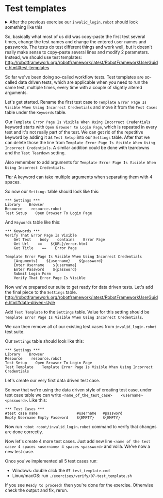 # Test templates

<details>
    <summary>After the previous exercise our <code>invalid_login.robot</code>
    should look something like this</summary>

```robot
*** Settings ***
Library    Browser
Resource    resource.robot

*** Variables ***

*** Test Cases ***

Error Page Should Be Visible After Invalid Login With Empty And Space
    Open Browser To Login Page
    Enter Username    ${EMPTY}
    Enter Password    ${SPACE*2}
    Submit Login Form
    Verify That Error Page Is Visible

Error Page Should Be Visible After Invalid Login With Valid Username And Invalid Password
    Open Browser To Login Page
    Enter Username    ${USERNAME}
    Enter Password    asdsadsa
    Submit Login Form
    Verify That Error Page Is Visible

Error Page Should Be Visible After Invalid Login With Invalid Username And Valid Password
    Open Browser To Login Page
    Enter Username    asdsadsa
    Enter Password    ${PASSWORD}
    Submit Login Form
    Verify That Error Page Is Visible

*** Keywords ***

Verify That Error Page Is Visible
    Get Text    id=header    ==    Error Page
    Get Url    ==    ${URL}/error.html
    Get Title    ==    Error Page
```

</details>

So, basically what most of us did was copy-paste the first test several times, change the test names
and change the entered user names and passwords. The tests do test different things and work well, but it
doesn't really make sense to copy-paste several lines and modify 2 parameters. Instead, we should use
test templates: http://robotframework.org/robotframework/latest/RobotFrameworkUserGuide.html#test-templates

So far we've been doing so-called workflow tests. Test templates are so-called data driven tests, which are
applicable when you need to run the same test, multiple times, every time with a couple of slightly altered arguments.

Let's get started. Rename the first test case to `Template Error Page Is Visible When Using Incorrect Credentials`
and move it from the `Test Cases` table under the `Keywords` table.

Our `Template Error Page Is Visible When Using Incorrect Credentials` keyword starts with
`Open Browser to Login Page`, which is repeated in every test and it's not really part of the test.
We can get rid of the repetitive keyword by adding it as `Test Setup` into our `Settings` table.
After that we can delete those the line from `Template Error Page Is Visible When Using Incorrect Credentials`.
A similar addition could be done with teardowns and the `Test Teardown` setting.

Also remember to add arguments for `Template Error Page Is Visible When Using Incorrect Credentials`.

*Tip:* A keyword can take multiple arguments when separating them with 4 spaces.

So now our `Settings` table should look like this:

```robot
*** Settings ***
Library    Browser
Resource    resource.robot
Test Setup    Open Browser To Login Page
```

And `Keywords` table like this:

```robot
*** Keywords ***
Verify That Error Page Is Visible
    Get Text    body    contains    Error Page
    Get Url    ==    ${URL}/error.html
    Get Title    ==    Error Page

Template Error Page Is Visible When Using Incorrect Credentials
    [Arguments]    ${username}    ${password}
    Enter Username    ${username}
    Enter Password    ${password}
    Submit Login Form
    Verify That Error Page Is Visible
```

Now we've prepared our suite to get ready for data driven tests. Let's add the final piece to the `Settings` table.
http://robotframework.org/robotframework/latest/RobotFrameworkUserGuide.html#data-driven-style

Add `Test Template` to the `Settings` table. Value for this setting should be
`Template Error Page Is Visible When Using Incorrect Credentials`.

We can then remove all of our existing test cases from `invalid_login.robot` test suite.

Our `Settings` table should look like this:

```robot
*** Settings ***
Library    Browser
Resource    resource.robot
Test Setup    Open Browser To Login Page
Test Template    Template Error Page Is Visible When Using Incorrect Credentials
```

Let's create our very first data driven test case.

So now that we're using the data driven style of creating test case, under test case table we can write
`<name_of_the_test_case>    <username>    <password>`. Like this:

```robot
*** Test Cases ***
#test case name                  #username   #password
Empty Username Empty Password    ${EMPTY}    ${EMPTY}
```

Now run `robot robot/invalid_login.robot` command to verify that changes are done correctly.

Now let's create 4 more test cases. Just add new line `<name of the test case> 4 spaces <username> 4 spaces <password>`
and voilá. We've now a new test case.

Once you've implemented all 5 test cases run:

- Windows: double click the `07-test_template.cmd`
- Linux/macOS: run `./exercises/verify/07-test_template.sh`

If you see `Ready to proceed!` then you're done for the exercise. Otherwise check the output and fix, rerun.
